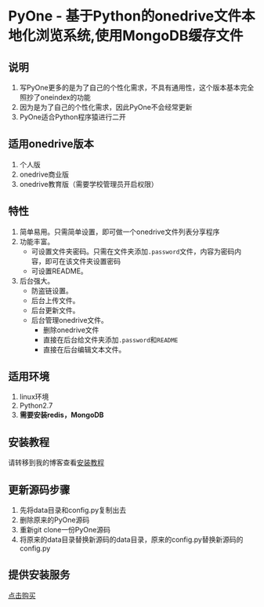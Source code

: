 # PyOne - 基于Python的onedrive文件本地化浏览系统,使用MongoDB缓存文件


## 说明 ##
1. 写PyOne更多的是为了自己的个性化需求，不具有通用性，这个版本基本完全照抄了oneindex的功能
2. 因为是为了自己的个性化需求，因此PyOne不会经常更新
3. PyOne适合Python程序猿进行二开

## 适用onedrive版本 ##
1. 个人版
2. onedrive商业版
3. onedrive教育版（需要学校管理员开启权限）

## 特性 ##
1. 简单易用。只需简单设置，即可做一个onedrive文件列表分享程序
2. 功能丰富。
    - 可设置文件夹密码。只需在文件夹添加`.password`文件，内容为密码内容，即可在该文件夹设置密码
    - 可设置README。
3. 后台强大。
    - 防盗链设置。
    - 后台上传文件。
    - 后台更新文件。
    - 后台管理onedrive文件。
        - 删除onedrive文件
        - 直接在后台给文件夹添加`.password`和`README`
        - 直接在后台编辑文本文件。

## 适用环境 ##
1. linux环境
2. Python2.7
3. **需要安装redis，MongoDB**

## 安装教程 ##
请转移到我的博客查看[安装教程](https://abbeyok.com/2018/09/23/pyone2-0/)

## 更新源码步骤 ##
1. 先将data目录和config.py复制出去
2. 删除原来的PyOne源码
3. 重新git clone一份PyOne源码
4. 将原来的data目录替换新源码的data目录，原来的config.py替换新源码的config.py

## 提供安装服务 ##
[点击购买](https://iofaka.com/?gid=4)
